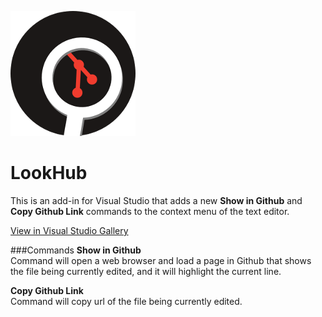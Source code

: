 ![Show In Github](assets/loopHub_200.png?raw=true "LookHub")

LookHub
=======

This is an add-in for Visual Studio that adds a new **Show in Github** and **Copy Github Link** commands to the context menu of the text editor.

[View in Visual Studio Gallery](https://visualstudiogallery.msdn.microsoft.com/71861d05-8b40-4ca1-9938-4687d25ede39)

###Commands
**Show in Github**  
Command will open a web browser and load a page in Github that shows the file being currently edited, and it will highlight the current line.

**Copy Github Link**  
Command will copy url of the file being currently edited.

